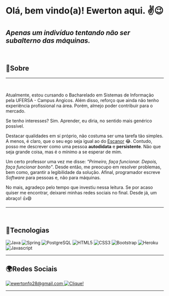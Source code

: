 # Olá, bem vindo(a)! Ewerton aqui. ✌😉

## *Apenas um indivíduo tentando não ser subalterno das máquinas.*

<br>

## 📝Sobre

---

<br/>

Atualmente, estou cursando o Bacharelado em Sistemas de Informação pela UFERSA - Campus Angicos. Além disso, reforço que ainda não tenho experiência profissional na área. Porém, almejo poder contribuir para o mercado.

Se tenho interesses? Sim. Aprender, eu diria, no sentido mais genérico possível.

Destacar qualidades em sí próprio, não costuma ser uma tarefa tão simples. A menos, é claro, que o seu ego seja igual ao do [Escanor](https://pt.wikipedia.org/wiki/Nanatsu_no_Taizai#Personagens) 😂. Contudo, posso me descrever como uma pessoa **autodidata** e **persistente**. Não que seja grande coisa, mas é o mínimo a se esperar de mim.

Um certo professor uma vez me disse: *"Primeiro, faça funcionar. Depois, faça funcionar bonito"*. Desde então, me preocupo em resolver problemas, bem como, garantir a legibilidade da solução. Afinal, programador escreve *Software* para pessoas e, não para máquinas.

No mais, agradeço pelo tempo que investiu nessa leitura. Se por acaso quiser me encontrar, deixarei minhas redes sociais no final. Desde já, um abraço! 👍😄

---

<br/>

## 🚀Tecnologias



<div>
    <img src="https://img.shields.io/badge/Java-ED8B00?style=for-the-badge&logo=java&logoColor=white" alt="Java">
        <img src="https://img.shields.io/badge/Spring-6DB33F?style=for-the-badge&logo=spring&logoColor=white" alt="Spring">
    <img src="https://img.shields.io/badge/PostgreSQL-316192?style=for-the-badge&logo=postgresql&logoColor=white" alt="PostgreSQL">
        <img src="https://img.shields.io/badge/HTML5-E34F26?style=for-the-badge&logo=html5&logoColor=white" alt="HTML5">
    <img src="https://img.shields.io/badge/CSS3-1572B6?style=for-the-badge&logo=css3&logoColor=white" alt="CSS3">
        <img src="https://img.shields.io/badge/Bootstrap-563D7C?style=for-the-badge&logo=bootstrap&logoColor=white" alt="Bootstrap">
    <img src="https://img.shields.io/badge/Heroku-430098?style=for-the-badge&logo=heroku&logoColor=white" alt="Heroku">
        <img src="https://img.shields.io/badge/JavaScript-F7DF1E?style=for-the-badge&logo=javascript&logoColor=black" alt="Javascript">
</div>

---

## 🌍Redes Sociais  



<div>
   <a href="#"><img src="https://img.shields.io/badge/Gmail-D14836?style=for-the-badge&logo=gmail&logoColor=white " title="ewertonfp28@gmail.com">
        <a href="https://www.instagram.com/ewerton7_7/ " target="_blank"><img src="https://img.shields.io/badge/Instagram-E4405F?style=for-the-badge&logo=instagram&logoColor=white " title="Clique!">
</div>

---
